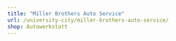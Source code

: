```yaml
---
title: "Miller Brothers Auto Service"
url: /university-city/miller-brothers-auto-service/
shop: Autowerkstatt
---
```

